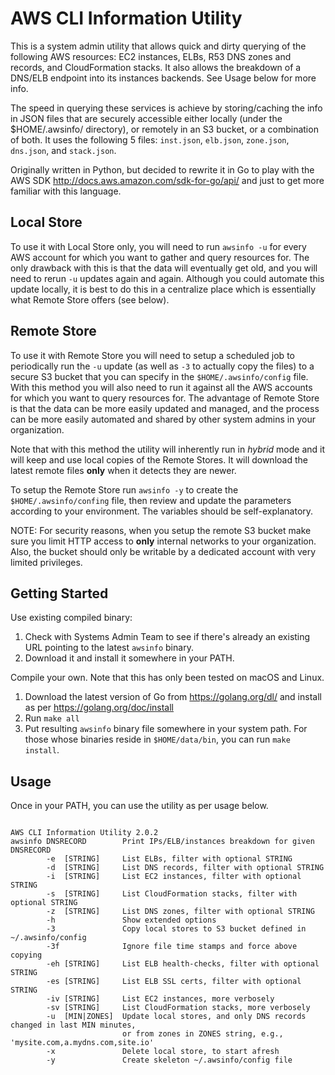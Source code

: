 # AWS CLI Information Utility
This is a system admin utility that allows quick and dirty querying of the following AWS resources: EC2 instances, ELBs, R53 DNS zones and records, and CloudFormation stacks. It also allows the breakdown of a DNS/ELB endpoint into its instances backends. See Usage below for more info.

The speed in querying these services is achieve by storing/caching the info in JSON files that are securely accessible either locally (under the $HOME/.awsinfo/ directory), or remotely in an S3 bucket, or a combination of both. It uses the following 5 files: `inst.json`, `elb.json`, `zone.json`, `dns.json`, and `stack.json`.

Originally written in Python, but decided to rewrite it in Go to play with the AWS SDK http://docs.aws.amazon.com/sdk-for-go/api/ and just to get more familiar with this language.

## Local Store
To use it with Local Store only, you will need to run `awsinfo -u` for every AWS account for which you want to gather and query resources for. The only drawback with this is that the data will eventually get old, and  you will need to rerun `-u` updates again and again. Although you could automate this update locally, it is best to do this in a centralize place which is essentially what Remote Store offers (see below).

## Remote Store
To use it with Remote Store you will need to setup a scheduled job to periodically run the `-u` update (as well as `-3` to actually copy the files) to a secure S3 bucket that you can specify in the `$HOME/.awsinfo/config` file. With this method you will also need to run it against all the AWS accounts for which you want to query resources for. The advantage of Remote Store is that the data can be more easily updated and managed, and the process can be more easily automated and shared by other system admins in your organization.

Note that with this method the utility will inherently run in *hybrid* mode and it will keep and use local copies of the Remote Stores. It will download the latest remote files **only** when it detects they are newer.

To setup the Remote Store run `awsinfo -y` to create the `$HOME/.awsinfo/confing` file, then review and update the parameters according to your environment. The variables should be self-explanatory.

NOTE: For security reasons, when you setup the remote S3 bucket make sure you limit HTTP access to **only** internal networks to your organization. Also, the bucket should only be writable by a dedicated account with very limited privileges.

## Getting Started
Use existing compiled binary:
  1. Check with Systems Admin Team to see if there's already an existing URL pointing to the latest `awsinfo` binary.
  2. Download it and install it somewhere in your PATH.
  
Compile your own. Note that this has only been tested on macOS and Linux.
  1. Download the latest version of Go from https://golang.org/dl/ and install as per https://golang.org/doc/install
  2. Run `make all`
  3. Put resulting `awsinfo` binary file somewhere in your system path. For those whose binaries reside in `$HOME/data/bin`, you can run `make install`.

## Usage
Once in your PATH, you can use the utility as per usage below.
<pre><code>
AWS CLI Information Utility 2.0.2
awsinfo DNSRECORD        Print IPs/ELB/instances breakdown for given DNSRECORD
        -e  [STRING]     List ELBs, filter with optional STRING
        -d  [STRING]     List DNS records, filter with optional STRING
        -i  [STRING]     List EC2 instances, filter with optional STRING
        -s  [STRING]     List CloudFormation stacks, filter with optional STRING
        -z  [STRING]     List DNS zones, filter with optional STRING
        -h               Show extended options
        -3               Copy local stores to S3 bucket defined in ~/.awsinfo/config
        -3f              Ignore file time stamps and force above copying
        -eh [STRING]     List ELB health-checks, filter with optional STRING
        -es [STRING]     List ELB SSL certs, filter with optional STRING
        -iv [STRING]     List EC2 instances, more verbosely
        -sv [STRING]     List CloudFormation stacks, more verbosely
        -u  [MIN|ZONES]  Update local stores, and only DNS records changed in last MIN minutes,
                         or from zones in ZONES string, e.g., 'mysite.com,a.mydns.com,site.io'
        -x               Delete local store, to start afresh
        -y               Create skeleton ~/.awsinfo/config file
</code></pre>
